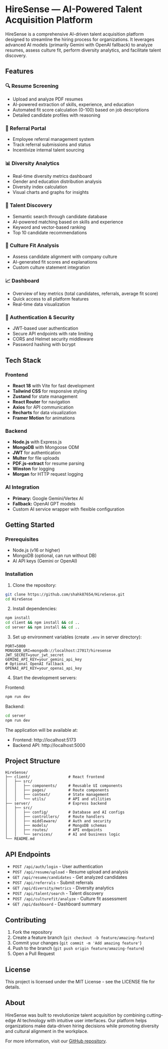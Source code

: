 # HireSense — AI-Powered Talent Acquisition Platform

HireSense is a comprehensive AI-driven talent acquisition platform designed to streamline the hiring process for organizations. It leverages advanced AI models (primarily Gemini with OpenAI fallback) to analyze resumes, assess culture fit, perform diversity analytics, and facilitate talent discovery.

## Features

### 🔍 Resume Screening
- Upload and analyze PDF resumes
- AI-powered extraction of skills, experience, and education
- Automated fit score calculation (0-100) based on job descriptions
- Detailed candidate profiles with reasoning

### 👥 Referral Portal
- Employee referral management system
- Track referral submissions and status
- Incentivize internal talent sourcing

### 📊 Diversity Analytics
- Real-time diversity metrics dashboard
- Gender and education distribution analysis
- Diversity index calculation
- Visual charts and graphs for insights

### 🎯 Talent Discovery
- Semantic search through candidate database
- AI-powered matching based on skills and experience
- Keyword and vector-based ranking
- Top 10 candidate recommendations

### 🏢 Culture Fit Analysis
- Assess candidate alignment with company culture
- AI-generated fit scores and explanations
- Custom culture statement integration

### 📈 Dashboard
- Overview of key metrics (total candidates, referrals, average fit score)
- Quick access to all platform features
- Real-time data visualization

### 🔐 Authentication & Security
- JWT-based user authentication
- Secure API endpoints with rate limiting
- CORS and Helmet security middleware
- Password hashing with bcrypt

## Tech Stack

### Frontend
- **React 18** with Vite for fast development
- **Tailwind CSS** for responsive styling
- **Zustand** for state management
- **React Router** for navigation
- **Axios** for API communication
- **Recharts** for data visualization
- **Framer Motion** for animations

### Backend
- **Node.js** with Express.js
- **MongoDB** with Mongoose ODM
- **JWT** for authentication
- **Multer** for file uploads
- **PDF.js-extract** for resume parsing
- **Winston** for logging
- **Morgan** for HTTP request logging

### AI Integration
- **Primary:** Google Gemini/Vertex AI
- **Fallback:** OpenAI GPT models
- Custom AI service wrapper with flexible configuration

## Getting Started

### Prerequisites
- Node.js (v16 or higher)
- MongoDB (optional, can run without DB)
- AI API keys (Gemini or OpenAI)

### Installation

1. Clone the repository:
```bash
git clone https://github.com/shahk87654/HireSense.git
cd HireSense
```

2. Install dependencies:
```bash
npm install
cd client && npm install && cd ..
cd server && npm install && cd ..
```

3. Set up environment variables (create `.env` in server directory):
```env
PORT=5000
MONGODB_URI=mongodb://localhost:27017/hiresense
JWT_SECRET=your_jwt_secret
GEMINI_API_KEY=your_gemini_api_key
# Optional OpenAI fallback
OPENAI_API_KEY=your_openai_api_key
```

4. Start the development servers:

Frontend:
```bash
npm run dev
```

Backend:
```bash
cd server
npm run dev
```

The application will be available at:
- Frontend: http://localhost:5173
- Backend API: http://localhost:5000

## Project Structure

```
HireSense/
├── client/                 # React frontend
│   ├── src/
│   │   ├── components/     # Reusable UI components
│   │   ├── pages/          # Route components
│   │   ├── context/        # State management
│   │   └── utils/          # API and utilities
├── server/                 # Express backend
│   ├── src/
│   │   ├── config/         # Database and AI configs
│   │   ├── controllers/    # Route handlers
│   │   ├── middleware/     # Auth and security
│   │   ├── models/         # MongoDB schemas
│   │   ├── routes/         # API endpoints
│   │   └── services/       # AI and business logic
└── README.md
```

## API Endpoints

- `POST /api/auth/login` - User authentication
- `POST /api/resume/upload` - Resume upload and analysis
- `GET /api/resume/candidates` - Get analyzed candidates
- `POST /api/referrals` - Submit referrals
- `GET /api/diversity/metrics` - Diversity analytics
- `POST /api/talent/search` - Talent discovery
- `POST /api/culturefit/analyze` - Culture fit assessment
- `GET /api/dashboard` - Dashboard summary

## Contributing

1. Fork the repository
2. Create a feature branch (`git checkout -b feature/amazing-feature`)
3. Commit your changes (`git commit -m 'Add amazing feature'`)
4. Push to the branch (`git push origin feature/amazing-feature`)
5. Open a Pull Request

## License

This project is licensed under the MIT License - see the LICENSE file for details.

## About

HireSense was built to revolutionize talent acquisition by combining cutting-edge AI technology with intuitive user interfaces. Our platform helps organizations make data-driven hiring decisions while promoting diversity and cultural alignment in the workplace.

For more information, visit our [GitHub repository](https://github.com/shahk87654/HireSense).
